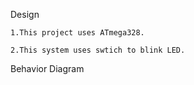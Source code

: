 Design

    1.This project uses ATmega328.
    
    2.This system uses swtich to blink LED.
    
Behavior Diagram

  
  

